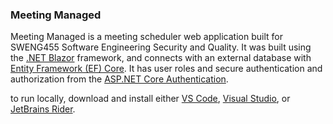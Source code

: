 ### Meeting Managed

Meeting Managed is a meeting scheduler web application built for SWENG455 Software Engineering Security and Quality. It was built using the [.NET Blazor](https://dotnet.microsoft.com/en-us/apps/aspnet/web-apps/blazor) framework, and connects with an external database with [Entity Framework (EF) Core](https://learn.microsoft.com/en-us/ef/core/). It has user roles and secure authentication and authorization from the [ASP.NET Core Authentication](https://learn.microsoft.com/en-us/aspnet/core/security/authentication/?view=aspnetcore-9.0).

to run locally, download and install either [VS Code](https://dotnet.microsoft.com/en-us/learn/aspnet/blazor-tutorial/intro), [Visual Studio](https://learn.microsoft.com/en-us/aspnet/core/blazor/tutorials/movie-database-app/part-1?view=aspnetcore-8.0&pivots=vs&WT.mc_id=dotnet-35129-website), or [JetBrains Rider](https://www.jetbrains.com/guide/dotnet/tutorials/blazor-essentials/get-started/).
